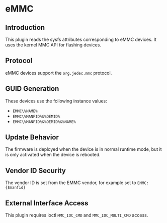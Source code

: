 # eMMC

## Introduction

This plugin reads the sysfs attributes corresponding to eMMC devices.
It uses the kernel MMC API for flashing devices.

## Protocol

eMMC devices support the `org.jedec.mmc` protocol.

## GUID Generation

These devices use the following instance values:

* `EMMC\%NAME%`
* `EMMC\%MANFID%&%OEMID%`
* `EMMC\%MANFID%&%OEMID%&%NAME%`

## Update Behavior

The firmware is deployed when the device is in normal runtime mode, but it is
only activated when the device is rebooted.

## Vendor ID Security

The vendor ID is set from the EMMC vendor, for example set to `EMMC:{$manfid}`

## External Interface Access

This plugin requires ioctl `MMC_IOC_CMD` and `MMC_IOC_MULTI_CMD` access.
